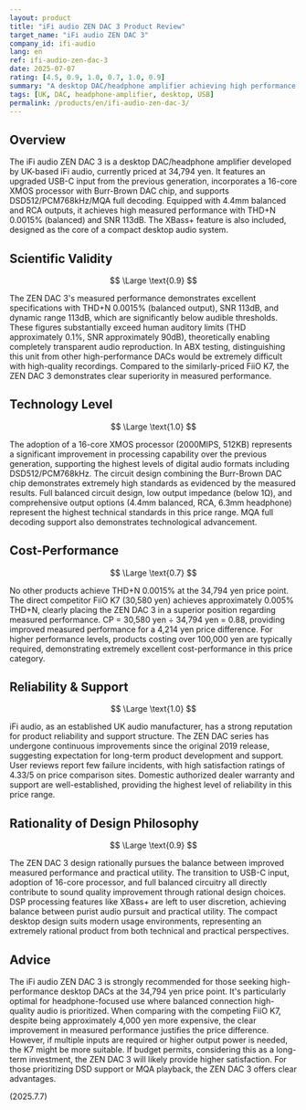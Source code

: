 ```yaml
---
layout: product
title: "iFi audio ZEN DAC 3 Product Review"
target_name: "iFi audio ZEN DAC 3"
company_id: ifi-audio
lang: en
ref: ifi-audio-zen-dac-3
date: 2025-07-07
rating: [4.5, 0.9, 1.0, 0.7, 1.0, 0.9]
summary: "A desktop DAC/headphone amplifier achieving high performance with THD+N 0.0015% and SNR 113dB at a price of 34,794 yen. Clearly superior in measured performance compared to competitors like the FiiO K7 at similar price points. Excellent cost-performance with comprehensive features including DSD512/PCM768 support and MQA full decoding."
tags: [UK, DAC, headphone-amplifier, desktop, USB]
permalink: /products/en/ifi-audio-zen-dac-3/
---
```


## Overview

The iFi audio ZEN DAC 3 is a desktop DAC/headphone amplifier developed by UK-based iFi audio, currently priced at 34,794 yen. It features an upgraded USB-C input from the previous generation, incorporates a 16-core XMOS processor with Burr-Brown DAC chip, and supports DSD512/PCM768kHz/MQA full decoding. Equipped with 4.4mm balanced and RCA outputs, it achieves high measured performance with THD+N 0.0015% (balanced) and SNR 113dB. The XBass+ feature is also included, designed as the core of a compact desktop audio system.

## Scientific Validity

$$ \Large \text{0.9} $$

The ZEN DAC 3's measured performance demonstrates excellent specifications with THD+N 0.0015% (balanced output), SNR 113dB, and dynamic range 113dB, which are significantly below audible thresholds. These figures substantially exceed human auditory limits (THD approximately 0.1%, SNR approximately 90dB), theoretically enabling completely transparent audio reproduction. In ABX testing, distinguishing this unit from other high-performance DACs would be extremely difficult with high-quality recordings. Compared to the similarly-priced FiiO K7, the ZEN DAC 3 demonstrates clear superiority in measured performance.

## Technology Level

$$ \Large \text{1.0} $$

The adoption of a 16-core XMOS processor (2000MIPS, 512KB) represents a significant improvement in processing capability over the previous generation, supporting the highest levels of digital audio formats including DSD512/PCM768kHz. The circuit design combining the Burr-Brown DAC chip demonstrates extremely high standards as evidenced by the measured results. Full balanced circuit design, low output impedance (below 1Ω), and comprehensive output options (4.4mm balanced, RCA, 6.3mm headphone) represent the highest technical standards in this price range. MQA full decoding support also demonstrates technological advancement.

## Cost-Performance

$$ \Large \text{0.7} $$

No other products achieve THD+N 0.0015% at the 34,794 yen price point. The direct competitor FiiO K7 (30,580 yen) achieves approximately 0.005% THD+N, clearly placing the ZEN DAC 3 in a superior position regarding measured performance. CP = 30,580 yen ÷ 34,794 yen = 0.88, providing improved measured performance for a 4,214 yen price difference. For higher performance levels, products costing over 100,000 yen are typically required, demonstrating extremely excellent cost-performance in this price category.

## Reliability & Support

$$ \Large \text{1.0} $$

iFi audio, as an established UK audio manufacturer, has a strong reputation for product reliability and support structure. The ZEN DAC series has undergone continuous improvements since the original 2019 release, suggesting expectation for long-term product development and support. User reviews report few failure incidents, with high satisfaction ratings of 4.33/5 on price comparison sites. Domestic authorized dealer warranty and support are well-established, providing the highest level of reliability in this price range.

## Rationality of Design Philosophy

$$ \Large \text{0.9} $$

The ZEN DAC 3 design rationally pursues the balance between improved measured performance and practical utility. The transition to USB-C input, adoption of 16-core processor, and full balanced circuitry all directly contribute to sound quality improvement through rational design choices. DSP processing features like XBass+ are left to user discretion, achieving balance between purist audio pursuit and practical utility. The compact desktop design suits modern usage environments, representing an extremely rational product from both technical and practical perspectives.

## Advice

The iFi audio ZEN DAC 3 is strongly recommended for those seeking high-performance desktop DACs at the 34,794 yen price point. It's particularly optimal for headphone-focused use where balanced connection high-quality audio is prioritized. When comparing with the competing FiiO K7, despite being approximately 4,000 yen more expensive, the clear improvement in measured performance justifies the price difference. However, if multiple inputs are required or higher output power is needed, the K7 might be more suitable. If budget permits, considering this as a long-term investment, the ZEN DAC 3 will likely provide higher satisfaction. For those prioritizing DSD support or MQA playback, the ZEN DAC 3 offers clear advantages.

(2025.7.7)